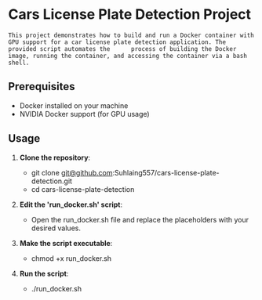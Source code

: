 # Cars License Plate Detection Project
    This project demonstrates how to build and run a Docker container with GPU support for a car license plate detection application. The provided script automates the      process of building the Docker image, running the container, and accessing the container via a bash shell.

## Prerequisites

- Docker installed on your machine
- NVIDIA Docker support (for GPU usage)

## Usage

1. **Clone the repository**:
    - git clone git@github.com:Suhlaing557/cars-license-plate-detection.git
    - cd cars-license-plate-detection
   
2.  **Edit the 'run_docker.sh' script**:
    - Open the run_docker.sh file and replace the placeholders with your desired values.

3. **Make the script executable**:
    - chmod +x run_docker.sh
   
4. **Run the script**:
    - ./run_docker.sh
